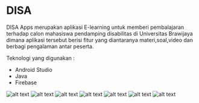 # DISA
DISA Apps merupakan aplikasi E-learning untuk memberi pembalajaran terhadap calon mahasiswa pendamping disabilitas di Universitas Brawijaya dimana aplikasi tersebut berisi fitur yang diantaranya materi,soal,video dan berbagi pengalaman antar peserta.

Teknologi yang digunakan :
- Android Studio
- Java
- Firebase

![alt text](https://firebasestorage.googleapis.com/v0/b/beni-31058.appspot.com/o/dokumentasi%2Fregister.JPG?alt=media&token=8101dfb9-5b8c-4a5b-aeb3-bdd49673d8b1)
![alt text](https://firebasestorage.googleapis.com/v0/b/beni-31058.appspot.com/o/dokumentasi%2Flogin.png?alt=media&token=1f11bd20-70a7-405b-9bc1-fc694093501e)
![alt text](https://firebasestorage.googleapis.com/v0/b/beni-31058.appspot.com/o/dokumentasi%2Fdashboard.png?alt=media&token=094dbecf-6eb3-4c7c-8fe8-cf0ed517f31a)
![alt text](https://firebasestorage.googleapis.com/v0/b/beni-31058.appspot.com/o/dokumentasi%2Fmateri.JPG?alt=media&token=fe43952d-0dbc-4fd2-a20a-00129f2d20da)
![alt text](https://firebasestorage.googleapis.com/v0/b/beni-31058.appspot.com/o/dokumentasi%2Fvideo.png?alt=media&token=071d0a32-6ce7-463d-8554-0b9cee0f1e6d)
![alt text](https://firebasestorage.googleapis.com/v0/b/beni-31058.appspot.com/o/dokumentasi%2Fsoal.JPG?alt=media&token=a8af9757-cc98-4ad7-9659-b5f860afb7e9)
![alt text](https://firebasestorage.googleapis.com/v0/b/beni-31058.appspot.com/o/dokumentasi%2Fpengalaman.png?alt=media&token=c967b55e-c5ed-44e9-b6f9-ec73c302c02c)
